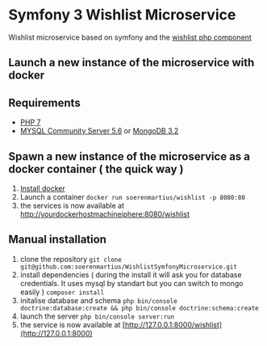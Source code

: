 Symfony 3 Wishlist Microservice 
===============================

Wishlist microservice based on symfony and the [wishlist php component](https://github.com/soerenmartius/Wishlist)

Launch a new instance of the microservice with docker 
-----------------------------------------------------

Requirements
------------

- [PHP 7](http://php-osx.liip.ch/)
- [MYSQL Community Server 5.6](https://dev.mysql.com/downloads/mysql/5.6.html) or [MongoDB 3.2](https://www.mongodb.org/)


Spawn a new instance of the microservice as a docker container ( the quick way )
-------------------------------------------------------------------------------

1. [Install docker](https://docs.docker.com/engine/installation/)
2. Launch a container ```
                        docker run soerenmartius/wishlist -p 8080:80
                      ```
3. the services is now available at [http://yourdockerhostmachineiphere:8080/wishlist](http://yourdockerhostmachineiphere:8080/wishlist)

Manual installation
-------------------

1. clone the repository ```
                        git clone git@github.com:soerenmartius/WishlistSymfonyMicroservice.git
                        ```
2. install dependencies ( during the install it will ask you for database credentials. It uses mysql by standart but you can switch to mongo easily )
                        ```
                        composer install
                        ```
3. initalise database and schema
                        ```
                        php bin/console doctrine:database:create && php bin/console doctrine:schema:create
                        ```
4. launch the server
                        ```
                        php bin/console server:run
                        ```
5. the service is now available at [http://127.0.0.1:8000/wishlist](http://127.0.0.1:8000)
